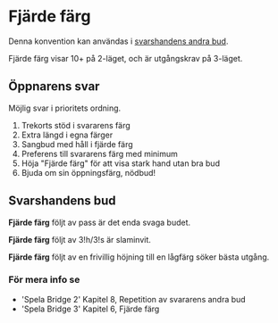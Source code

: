 # Fjärde färg

Denna konvention kan användas i [svarshandens andra bud](./../svarshandens-andra-bud.md).

Fjärde färg visar 10+ på 2-läget, och är utgångskrav på 3-läget.

## Öppnarens svar

Möjlig svar i prioritets ordning.

1. Trekorts stöd i svararens färg
2. Extra längd i egna färger
3. Sangbud med håll i fjärde färg
4. Preferens till svararens färg med minimum
5. Höja "Fjärde färg" för att visa stark hand utan bra bud
6. Bjuda om sin öppningsfärg, nödbud!

## Svarshandens bud

**Fjärde färg** följt av pass är det enda svaga budet.

**Fjärde färg** följt av 3!h/3!s är slaminvit.

**Fjärde färg** följt av en frivillig höjning till en lågfärg söker bästa utgång.

### För mera info se

- 'Spela Bridge 2' Kapitel 8, Repetition av svararens andra bud
- 'Spela Bridge 3' Kapitel 6, Fjärde färg
